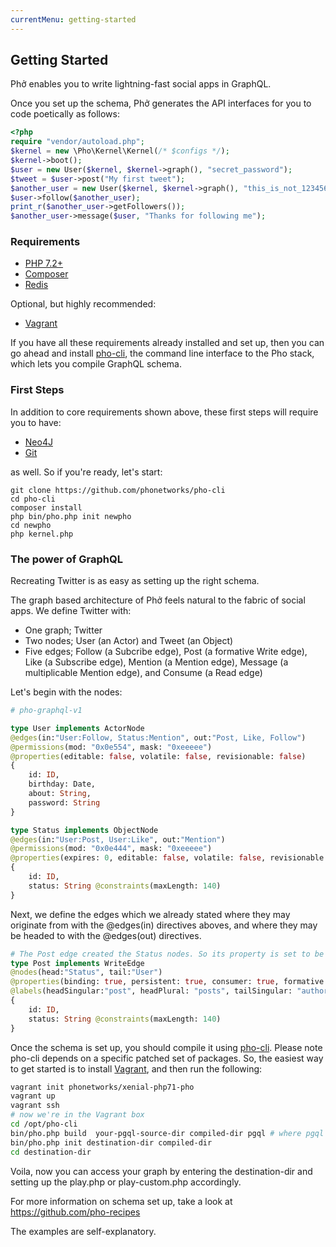 ```yaml
---
currentMenu: getting-started
---
```


## Getting Started

Phở enables you to write lightning-fast social apps in GraphQL. 

Once you set up the schema, Phở generates the API interfaces for you to code poetically as follows:

```php
<?php
require "vendor/autoload.php";
$kernel = new \Pho\Kernel\Kernel(/* $configs */);
$kernel->boot();
$user = new User($kernel, $kernel->graph(), "secret_password");
$tweet = $user->post("My first tweet");
$another_user = new User($kernel, $kernel->graph(), "this_is_not_123456");
$user->follow($another_user);
print_r($another_user->getFollowers());
$another_user->message($user, "Thanks for following me");
```

### Requirements

* [PHP 7.2+](http://php.net)
* [Composer](http://getcomposer.org)
* [Redis](http://redis.io)

Optional, but highly recommended:
* [Vagrant](https://www.vagrantup.com/)

If you have all these requirements already installed and set up, then you can go ahead and install [pho-cli](https://github.com/phonetworks/pho-cli), the command line interface to the Pho stack, which lets you compile GraphQL schema.

<!--
The easiest way to install it is to download the phar file from [https://phonetworks.github.io/pho-cli/pho.phar](https://phonetworks.github.io/pho-cli/pho.phar).
-->



### First Steps

In addition to core requirements shown above, these first steps will require you to have:

* [Neo4J](https://neo4j.com/)
* [Git](https://git-scm.com/)

as well. So if you're ready, let's start:

```
git clone https://github.com/phonetworks/pho-cli
cd pho-cli
composer install
php bin/pho.php init newpho
cd newpho
php kernel.php

```

### The power of GraphQL

Recreating Twitter is as easy as setting up the right schema. 

The graph based architecture of Phở feels natural to the fabric of social apps. We define Twitter with:

* One graph; Twitter 
* Two nodes; User (an Actor) and Tweet (an Object)
* Five edges; Follow (a Subcribe edge), Post (a formative Write edge), Like (a Subscribe edge), Mention (a Mention edge), Message (a multiplicable Mention edge), and Consume (a Read edge)

Let's begin with the nodes:

```graphql
# pho-graphql-v1

type User implements ActorNode 
@edges(in:"User:Follow, Status:Mention", out:"Post, Like, Follow")
@permissions(mod: "0x0e554", mask: "0xeeeee") 
@properties(editable: false, volatile: false, revisionable: false)
{
    id: ID,
    birthday: Date,
    about: String,
    password: String
}

type Status implements ObjectNode 
@edges(in:"User:Post, User:Like", out:"Mention")
@permissions(mod: "0x0e444", mask: "0xeeeee") 
@properties(expires: 0, editable: false, volatile: false, revisionable: false)
{
    id: ID,
    status: String @constraints(maxLength: 140)
}
```

Next, we define the edges which we already stated where they may originate from with the @edges(in) directives aboves, and where they may be headed to with the @edges(out) directives.

```graphql
# The Post edge created the Status nodes. So its property is set to be "formative"
type Post implements WriteEdge 
@nodes(head:"Status", tail:"User")
@properties(binding: true, persistent: true, consumer: true, formative: true)
@labels(headSingular:"post", headPlural: "posts", tailSingular: "author", tailPlural: "authors")
{
    id: ID,
    status: String @constraints(maxLength: 140)
}
```

Once the schema is set up, you should compile it using [pho-cli](https://github.com/phonetworks/pho-cli).  Please note pho-cli depends on a specific patched set of packages. So, the easiest way to get started is to install [Vagrant](https://www.vagrantup.com/), and then run the following:

```bash
vagrant init phonetworks/xenial-php71-pho
vagrant up
vagrant ssh
# now we're in the Vagrant box
cd /opt/pho-cli
bin/pho.php build  your-pgql-source-dir compiled-dir pgql # where pgql is the extension of your graphql files
bin/pho.php init destination-dir compiled-dir
cd destination-dir
```

Voila, now you can access your graph by entering the destination-dir and setting up the play.php or play-custom.php accordingly.

For more information on schema set up, take a look at https://github.com/pho-recipes

The examples are self-explanatory.

